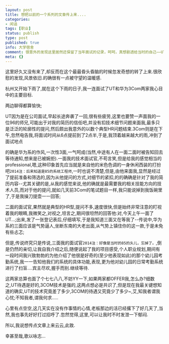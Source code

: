 ```yaml
---
layout: post
title: 想把以前的一个系列的文章传上来....
categories:
- 闲话
tags: [职业]
status: publish
type: post
published: true
info: 大学宿舍
comment: 很意外的发现这里居然还保留了当年面试的记录，呵呵，真想剧透给当时的自己——UT HR把你给据了～于是开始了自华三而始的「职业生涯」……
meta: {}
---
```

这里好久又没有来了,却反而在这个最最昏头昏脑的时候忽发奇想的转了上来.很欣慰的发现,风景依旧.的确很有一点被守望的温暖感.

杭州又开始下雨了,就在这个下雨的日子,我一连面试了UT和华为3Com两家我心目中的主要目标.

两边聊得都算愉快;

UT因为是在公司面试,早起长途奔袭了一回,很有些疲劳,这里也要赞一声面我的一位96的师兄,可能出于对我的简历的信任吧,并没有扣技术细节问题来面我,最多只是泛泛的轮廓性的提问,然后颇出我意外的以数个典型HR问题结束.3Com则是在下午,忽然电告我,将面试时间从6点提前到了2点半,于是,我顶着越来越大的雨,冲到了面试地点

的确是华为系的作风,一次性3面,一气呵成(当然,中途有人在一面二面时被告知回去等待通知,想来是已被婉拒).一面我的技术面试官,不苟言笑,但是给我的感觉相当的professional,嗯,这种印象首先应当就是来自他的米色色调的一身休闲西装的打扮吧`2014注：后来知道是85的系统工程师`,一时也说不清楚,但是,由他来面我,显然是经过了提前准备和筛选的,因为从他提问的方式,对细节的紧扣,的的确确是针对了我的简历内容--尤其关键的是,从我的感觉来说,他的确就是最需要我的相关技能方向的技术人员,而对于他的提问,就如几天前3Com的笔试题目一样,我只能说掉到我饭碗里了,于是我操刀提壶一一回答;

二面的面试官,果然就是典型的HR型,提问不多,速度很快,但是始终非常注意的盯视着我的眼睛,我微笑之,对视之,坦言之,期间很坦然的回答他:对,今天上午一面了UT...;出来,发了一张登记表后,仔细填写,于是我知道三面又在等我了--传说中,华为系的三面应该是气势逼人,坐断东南的大老出面,从气势上镇住你的这一款,于是未免有些忐忑;

但是,传说终究只是传说,三面我的面试官`2014注：好像是当时的85的头儿，忘掉了。`,倒是仍然的亲切,让我自我介绍之后,随便说起了我的项目感受,个人职业规划,期间有一段时间我兴致勃勃的为他介绍了他很是好奇的(至少他表现如此)的那个幼儿园考勤系统,我一一告知他我们的系统的具体功能,表现,更为他对幼儿园的日常考勤系统进行了扫盲....宾主尽欢,握手而别.继续等待.

这两家总算也面了个七七八八,不妨YY一下,如果两家都OFFER我,怎么办?细数之,UT待遇是好的,3COM技术是强的,这两点想必是共识了,但是现在我最关键想知道的确实,UT的技术究竟差了多少,3COM的待遇又究竟少了多少~,艾,知我者谓我心忧;不知我者,谓我何求.....

心里有点空空,这几天实在没有作事情的心情,老板那边的活已经撂下了好几天了,当然,我也事先好好打过招呼了.忽然觉得,这里,可以让我时不时发泄一下郁闷.

所以,我说想传点文章上来云云,此致.

幸甚至哉,歌以咏志...
